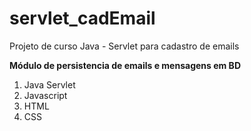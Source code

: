 # servlet_cadEmail
Projeto de curso Java - Servlet para cadastro de emails

**Módulo de persistencia de emails e mensagens em BD**

<ol>
  <li>Java Servlet</li>
  <li>Javascript</li>
  <li>HTML</li>
  <li>CSS</li>
</ol>
